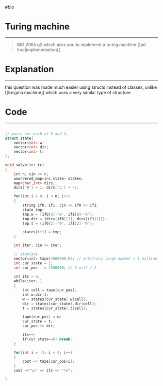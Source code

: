#bio
# Turing machine
---
> BIO 2005 q2 which asks you to implement a turing machine [[ad hoc|implementation]]


# Explanation
---
this question was made much easier using structs instead of classes, unlike [[Enigma machine]] which uses a very similar type of structure

# Code
---
```cpp

// pairs for each of 0 and 1;
struct state{
	vector<int> w;
 	vector<int> dir;
 	vector<int>	t; 
};

void solve(int tc)
{
	int n; cin >> n;
	unordered_map<int,state> states; 
	map<char,int> dirs; 
	dirs['R'] = 1; dirs['L'] = -1; 

	for(int i = 0; i < n; i++)
	{
		string if0, if1; cin >> if0 >> if1; 
		state tmp; 
		tmp.w = {if0[0]-'0', if1[0]-'0'};
		tmp.dir = {dirs[if0[1]], dirs[if1[1]]};
		tmp.t = {if0[2]-'0', if1[2]-'0'};

		states[i+1] = tmp;
	}

	int iter; cin >> iter; 

	// simulate
	vector<int> tape(3000000,0); // arbitrary large number > 1 million
	int cur_state = 1;
	int cur_pos   = 1500000; // 3 mill / 2
	
	int its = 0;
	while(iter--)
	{
		int cell = tape[cur_pos];
		int w,dir,t; 
		w = states[cur_state].w[cell]; 
		dir = states[cur_state].dir[cell]; 
		t = states[cur_state].t[cell]; 

		tape[cur_pos] = w;
		cur_state = t;
		cur_pos += dir;

		its++;
		if(cur_state==0) break;
	}

	for(int i = -3; i < 4; i++)
	{
		cout << tape[cur_pos+i];
	}
	cout <<"\n" << its << "\n";

}


```